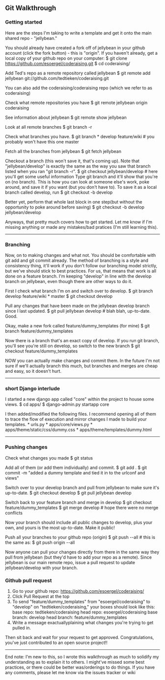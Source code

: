 ## Git Walkthrough

### Getting started

Here are the steps I'm taking to write a template and get it onto the main shared repo - "jellybean."

You should already have created a fork off of jellybean in your github account (click the fork button) - this is "origin". If you haven't already, get a local copy of your github repo on your computer:
    $ git clone https://github.com/esoergel/coderaising.git
    $ cd coderaising/

Add Ted's repo as a remote repository called jellybean
    $ git remote add jellybean git://github.com/tedtieken/coderaising.git

You can also add the coderaising/coderaising repo (which we refer to as coderaising)

Check what remote repositories you have
    $ git remote
    jellybean
    origin
    coderaising

See information about jellybean
    $ git remote show jellybean

Look at all remote branches
    $ git branch -r

Check what branches you have.
    $ git branch
    * develop
      feature/wiki  # you probably won't have this one
      master

Fetch all the branches from jellybean
    $ git fetch jellybean

Checkout a branch (this won't save it, that's coming up).  Note that "jellybean/develop" is exactly the same as the way you saw that branch listed when you ran "git branch -r".
    $ git checkout jellybean/develop
    # here you'll get some useful information
Type git branch and it'll show that you're on (no branch).  This is how you can look at someone else's work, poke around, and save it if you want (but you don't have to). To save it as a local branch called develop, run
    $ git checkout -b develop

Better yet, perform that whole last block in one step(but without the opportunity to poke around before saving)
    $ git checkout -b develop jellybean/develop

Anyways, that pretty much covers how to get started.  Let me know if I'm missing anything or made any mistakes/bad pratices (I'm still learning this).

----------------------------------------------------------------------
### Branching

Now, on to making changes and what not.  You should be comfortable with git add and git commit already.  The method of branching is a style and consistency thing, it'll work if you don't follow our branching model strictly, but we've should stick to best practices.  For us, that means that work is all done on a feature branch.  I'm keeping "develop" in line with the develop branch on jellybean, even though there are other ways to do it.

First I check what branch I'm on and switch over to develop.
    $ git branch
      develop
      feature/wiki
    * master
    $ git checkout develop

Pull any changes that have been made on the jellybean develop branch since I last updated.
    $ git pull jellybean develop
    # blah blah, up-to-date.  Good.

Okay, make a new fork called feature/dummy_templates (for mine)
    $ git branch feature/dummy_templates

Now there is a branch that's an exact copy of develop. If you run git branch, you'll see you're still on develop, so switch to the new branch
    $ git checkout feature/dummy_templates

NOW you can actually make changes and commit them.  In the future I'm not sure if we'll actually branch this much, but branches and merges are cheap and easy, so it doesn't hurt.

----------------------------------------------------------------------
### short Django interlude

I started a new django app called "core" within the project to house some views.
    $ cd apps/
    $ django-admin.py startapp core

I then added/modified the following files.  I recommend opening all of them to trace the flow of execution and mirror changes I made to build your templates.
    * urls.py
    * apps/core/views.py
    * apps/theme/static/css/dummy.css
    * apps/theme/templates/dummy.html

----------------------------------------------------------------------

### Pushing changes

Check what changes you made
    $ git status

Add all of them (or add them individually) and commit.
    $ git add .
    $ git commit -m "added a dummy template and tied it in to the urlconf and views"

Switch over to your develop branch and pull from jellybean to make sure it's up-to-date.
    $ git checkout develop
    $ git pull jellybean develop

Switch back to your feature branch and merge in develop
    $ git checkout feature/dummy_templates
    $ git merge develop
    # hope there were no merge conflicts

Now your branch should include all public changes to develop, plus your own, and yours is the most up-to-date.  Make it public!

Push all your branches to your github repo (origin)
    $ git push --all
    # this is the same as:
    $ git push origin --all

Now anyone can pull your changes directly from there in the same way they pull from jellybean (but they'd have to add your repo as a remote).  Since jellybean is our main remote repo, issue a pull request to update jellybean/develop with your branch.

### Github pull request

1. Go to your github repo: https://github.com/esoergel/coderaising/
1. Click Pull Request at the top
1. To send "feature/dummy_templates" from "esoergel/coderaising" to "develop" on "tedtieken/coderaising," your boxes should look like this:
    base repo: tedtieken/coderaising        head repo: esoergel/coderaising
    base branch: develop                    head branch: feature/dummy_templates
1. Write a message exactuallyplaining what changes you're trying to get pulled in.

Then sit back and wait for your request to get approved.  Congratulations, you've just contributed to an open source project!!



------------------------------
End note:
I'm new to this, so I wrote this walkthrough as much to solidify my understanding as to explain it to others.  I might've missed some best practices, or there could be better was/orderings to do things.  If you have any comments, please let me know via the issues tracker or wiki